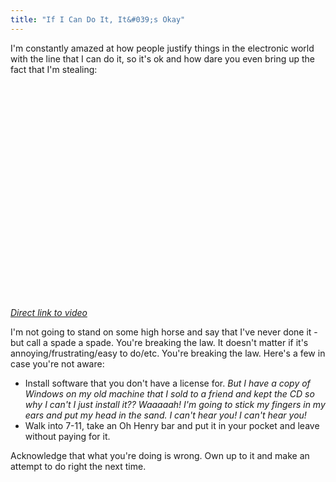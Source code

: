 ```yaml
---
title: "If I Can Do It, It&#039;s Okay"
---
```

<p>I'm constantly amazed at how people justify things in the electronic world with the line that I can do it, so it's ok and how dare you even bring up the fact that I'm stealing:</p>
<p><object width="425" height="344"><param name="movie" value="https://www.youtube.com/v/S0zt4opqL18&color1=0xb1b1b1&color2=0xcfcfcf&hl=en_US&feature=player_embedded&fs=1"></param><param name="allowFullScreen" value="true"></param><param name="allowScriptAccess" value="always"></param><embed src="https://www.youtube.com/v/S0zt4opqL18&color1=0xb1b1b1&color2=0xcfcfcf&hl=en_US&feature=player_embedded&fs=1" type="application/x-shockwave-flash" allowfullscreen="true" allowScriptAccess="always" width="425" height="344"></embed></object></p>
<p><em><a href="https://www.youtube.com/watch?v=S0zt4opqL18&feature=player_embedded">Direct link to video</a></em></p>
<p>I'm not going to stand on some high horse and say that I've never done it - but call a spade a spade.  You're breaking the law.  It doesn't matter if it's annoying/frustrating/easy to do/etc.  You're breaking the law.  Here's a few in case you're not aware:</p>
<ul>
<li>Install software that you don't have a license for.  <em>But I have a copy of Windows on my old machine that I sold to a friend and kept the CD so why I can't I just install it?? Waaaaah!  I'm going to stick my fingers in my ears and put my head in the sand.  I can't hear you!  I can't hear you!</em></li>
<li>Walk into 7-11, take an Oh Henry bar and put it in your pocket and leave without paying for it.</li>
</ul>
<p>Acknowledge that what you're doing is wrong.  Own up to it and make an attempt to do right the next time.</p>
